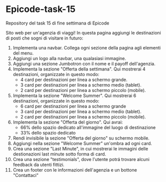 # Epicode-task-15
Repository del task 15 di fine settimana di Epicode

Sito web per un'agenzia di viaggi!
In questa pagina aggiungi le destinazioni di posti che sogni di visitare in futuro:
1. Implementa una navbar. Collega ogni sezione della pagina agli elementi del menu.
2. Aggiungi un logo alla navbar, una qualasiasi immagine.
3. Aggiungi una sezione Jumbotron con il nome e il payoff dell'agenzia.
4. Implementa la sezione "Offerta della settimana". Qui mostrerai 4 destinazioni, organizzate in questo modo:
    - 4 card per destinazioni per linea a schermo grande.
    - 3 card per destinazioni per linea a schermo medio (tablet).
    - 2 card per destinazioni per linea a schermo piccolo (mobile).
5. Implementa la sezione "Welcome Summer". Qui mostrerai 6 destinazioni, organizzate in questo modo:
    - 6 card per destinazioni per linea a schermo grande
    - 3 card per destinazioni per linea a schermo medio (tablet).
    - 2 card per destinazioni per linea a schermo piccolo (mobile).
6. Implementa la sezione "Offerta del giorno". Qui avrai:
    - 66% dello spazio dedicato all'immagine del luogo di destinazione
    - 33% dello spazio dedicato 
7. Rendi invisibile la sezione "Offerta del giorno" su schermo mobile.
8. Aggiungi nella sezione "Welcome Summer" un'ombra ad ogni card.
9. Crea una sezione "Last Minute", in cui mostrerai le immagini delle destionazioni last minute sotto forma di card.
10. Crea una sezione "testimonials", dove l'utente potrá trovare alcuni feedback da utenti fittizi.
11. Crea un footer con le informazioni dell'agenzia e un bottone "Contattaci"